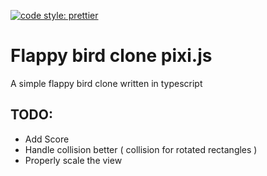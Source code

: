 [![code style: prettier](https://img.shields.io/badge/code_style-prettier-ff69b4.svg?style=flat-square)](https://github.com/prettier/prettier)

# Flappy bird clone pixi.js

A simple flappy bird clone written in typescript

## TODO:

-   Add Score
-   Handle collision better ( collision for rotated rectangles )
-   Properly scale the view
